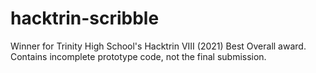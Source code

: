 # hacktrin-scribble
Winner for Trinity High School's Hacktrin VIII (2021) Best Overall award. Contains incomplete prototype code, not the final submission.
